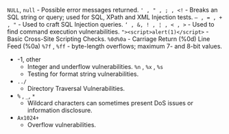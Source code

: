 `NULL`, `null`
	- Possible error messages returned.
`' , " , ; , <!`
	- Breaks an SQL string or query; used for SQL, XPath and XML Injection tests.
`– , = , + , "`
	- Used to craft SQL Injection queries.
`‘ , &, ! , ¦ , < , >`
	- Used to find command execution vulnerabilities.
`"><script>alert(1)</script>`
	- Basic Cross-Site Scripting Checks.
`%0d%0a`
	- Carriage Return (%0d) Line Feed (%0a)
`%7f` , `%ff`
	- byte-length overflows; maximum 7- and 8-bit values.
- -1, other
	- Integer and underflow vulnerabilities.
`%n` , `%x` , `%s`
	- Testing for format string vulnerabilities.
- `../`
	- Directory Traversal Vulnerabilities.
- `%` , `_`, `*`
	- Wildcard characters can sometimes present DoS issues or information disclosure.
- `Ax1024+`
	- Overflow vulnerabilities.